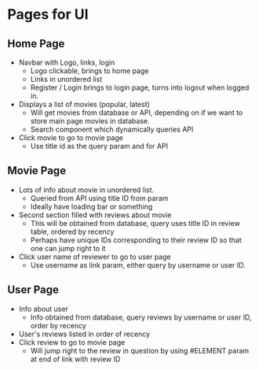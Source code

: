 # Pages for UI

## Home Page
 - Navbar with Logo, links, login
   - Logo clickable, brings to home page
   - Links in unordered list
   - Register / Login brings to login page, turns into logout when logged in.
 - Displays a list of movies (popular, latest)
   - Will get movies from database or API, depending on if we want to store main page movies in database.
   - Search component which dynamically queries API
 - Click movie to go to movie page
   - Use title id as the query param and for API

 ## Movie Page
 - Lots of info about movie in unordered list.
   - Queried from API using title ID from param
   - Ideally have loading bar or something
 - Second section filled with reviews about movie
   - This will be obtained from database, query uses title ID in review table, ordered by recency
   - Perhaps have unique IDs corresponding to their review ID so that one can jump right to it
 - Click user name of reviewer to go to user page
   - Use username as link param, either query by username or user ID.

 ## User Page
 - Info about user
   - Info obtained from database, query reviews by username or user ID, order by recency
 - User's reviews listed in order of recency
 - Click review to go to movie page
   - Will jump right to the review in question by using #ELEMENT param at end of link with review ID
